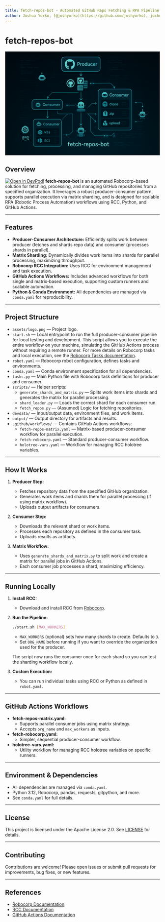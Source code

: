 ```yaml
---
title: fetch-repos-bot - Automated GitHub Repo Fetching & RPA Pipeline
author: Joshua Yorko, [@joshyorko](https://github.com/joshyorko), joshua.yorko@gmail.com
---
```


# fetch-repos-bot

<p align="center">
  <img src="assets/logo.png" alt="Project Logo" width="600"/>
</p>

## Overview
[![Open in DevPod!](https://devpod.sh/assets/open-in-devpod.svg)](https://devpod.sh/open#https://github.com/joshyorko/fetch-repos-bot)
**fetch-repos-bot** is an automated Robocorp-based solution for fetching, processing, and managing GitHub repositories from a specified organization. It leverages a robust producer-consumer pattern, supports parallel execution via matrix sharding, and is designed for scalable RPA (Robotic Process Automation) workflows using RCC, Python, and GitHub Actions.

---

## Features
- **Producer-Consumer Architecture:** Efficiently splits work between producer (fetches and shards repo data) and consumer (processes shards in parallel).
- **Matrix Sharding:** Dynamically divides work items into shards for parallel processing, maximizing throughput.
- **Robocorp RCC Integration:** Uses RCC for environment management and task execution.
- **GitHub Actions Workflows:** Includes advanced workflows for both single and matrix-based execution, supporting custom runners and scalable automation.
- **Python & Conda Environment:** All dependencies are managed via `conda.yaml` for reproducibility.

---

## Project Structure

- `assets/logo.png` — Project logo.
- `start.sh` — Local entrypoint to run the full producer-consumer pipeline for local testing and development. This script allows you to execute the entire workflow on your machine, simulating the GitHub Actions process without requiring a remote runner. For more details on Robocorp tasks and local execution, see the [Robocorp Tasks documentation](https://robocorp.com/docs/development-guide/tasks/).
- `robot.yaml` — Robocorp robot configuration, defines tasks and environments.
- `conda.yaml` — Conda environment specification for all dependencies.
- `tasks.py` — Main Python file with Robocorp task definitions for producer and consumer.
- `scripts/` — Helper scripts:
  - `generate_shards_and_matrix.py` — Splits work items into shards and generates the matrix for parallel processing.
  - `shard_loader.py` — Loads the correct shard for each consumer run.
  - `fetch_repos.py` — (Assumed) Logic for fetching repositories.
- `devdata/` — Input/output data, environment files, and work items.
- `output/` — Output directory for artifacts and results.
- `.github/workflows/` — Contains GitHub Actions workflows:
  - `fetch-repos-matrix.yaml` — Matrix-based producer-consumer workflow for parallel execution.
  - `fetch-robocorp.yaml` — Standard producer-consumer workflow.
  - `holotree-vars.yaml` — Workflow for managing RCC holotree variables.

---

## How It Works

1. **Producer Step:**
   - Fetches repository data from the specified GitHub organization.
   - Generates work items and shards them for parallel processing (if using matrix workflow).
   - Uploads output artifacts for consumers.

2. **Consumer Step:**
   - Downloads the relevant shard or work items.
   - Processes each repository as defined in the consumer task.
   - Uploads results as artifacts.

3. **Matrix Workflow:**
   - Uses `generate_shards_and_matrix.py` to split work and create a matrix for parallel jobs in GitHub Actions.
   - Each consumer job processes a shard, maximizing efficiency.

---

## Running Locally

1. **Install RCC:**
   - Download and install RCC from [Robocorp](https://robocorp.com/docs/rcc/installation/).

2. **Run the Pipeline:**
   ```bash
   ./start.sh [MAX_WORKERS]
   ```
   - `MAX_WORKERS` (optional) sets how many shards to create. Defaults to `3`.
   - Set `ORG_NAME` before running if you want to override the organization used
     for the producer.

   The script now runs the consumer once for each shard so you can test the
   sharding workflow locally.

3. **Custom Execution:**
   - You can run individual tasks using RCC or Python as defined in `robot.yaml`.

---

## GitHub Actions Workflows

- **fetch-repos-matrix.yaml:**
  - Supports parallel consumer jobs using matrix strategy.
  - Accepts `org_name` and `max_workers` as inputs.
- **fetch-robocorp.yaml:**
  - Simpler, sequential producer-consumer workflow.
- **holotree-vars.yaml:**
  - Utility workflow for managing RCC holotree variables on specific runners.

---

## Environment & Dependencies

- All dependencies are managed via `conda.yaml`.
- Python 3.12, Robocorp, pandas, requests, gitpython, and more.
- See `conda.yaml` for full details.

---

## License

This project is licensed under the Apache License 2.0. See [LICENSE](LICENSE) for details.

---

## Contributing

Contributions are welcome! Please open issues or submit pull requests for improvements, bug fixes, or new features.

---

## References
- [Robocorp Documentation](https://robocorp.com/docs/)
- [RCC Documentation](https://github.com/robocorp/rcc)
- [GitHub Actions Documentation](https://docs.github.com/en/actions)
